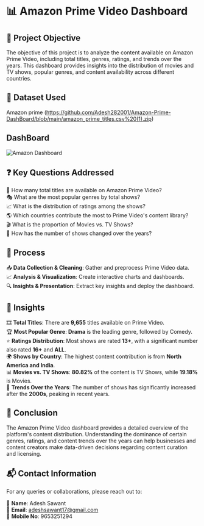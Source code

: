 
# 📊 Amazon Prime Video Dashboard  

## 🎯 Project Objective  
The objective of this project is to analyze the content available on Amazon Prime Video, including total titles, genres, ratings, and trends over the years. This dashboard provides insights into the distribution of movies and TV shows, popular genres, and content availability across different countries.  



## 📂 Dataset Used  
 Amazon prime (https://github.com/Adesh282001/Amazon-Prime-DashBoard/blob/main/amazon_prime_titles.csv%20(1).zip)


## DashBoard
![Amazon Dashboard](https://github.com/user-attachments/assets/f37cd739-b921-41e9-b2b1-8c0dce07b450)




## ❓ Key Questions Addressed  

🔢 How many total titles are available on Amazon Prime Video?  
🎭 What are the most popular genres by total shows?  
📈 What is the distribution of ratings among the shows?  
🌎 Which countries contribute the most to Prime Video's content library?  
🎬 What is the proportion of Movies vs. TV Shows?  
📆 How has the number of shows changed over the years?  



## 🔄 Process  

📥 **Data Collection & Cleaning**: Gather and preprocess Prime Video data.  
📈 **Analysis & Visualization**: Create interactive charts and dashboards.  
🔍 **Insights & Presentation**: Extract key insights and deploy the dashboard.  




## 🔎 Insights  

🎞 **Total Titles**: There are **9,655** titles available on Prime Video.  
🏆 **Most Popular Genre**: **Drama** is the leading genre, followed by Comedy.  
⭐ **Ratings Distribution**: Most shows are rated **13+**, with a significant number also rated **16+** and **ALL**.  
🌍 **Shows by Country**: The highest content contribution is from **North America and India**.  
📊 **Movies vs. TV Shows**: **80.82%** of the content is TV Shows, while **19.18%** is Movies.  
📆 **Trends Over the Years**: The number of shows has significantly increased after the **2000s**, peaking in recent years.  




## 🏁 Conclusion  

The Amazon Prime Video dashboard provides a detailed overview of the platform's content distribution. Understanding the dominance of certain genres, ratings, and content trends over the years can help businesses and content creators make data-driven decisions regarding content curation and licensing.  




## 📬 Contact Information  
For any queries or collaborations, please reach out to:  

👤 **Name**: Adesh Sawant  
📧 **Email**: adeshsawant17@gmail.com  
📱 **Mobile No**: 9653251294  


